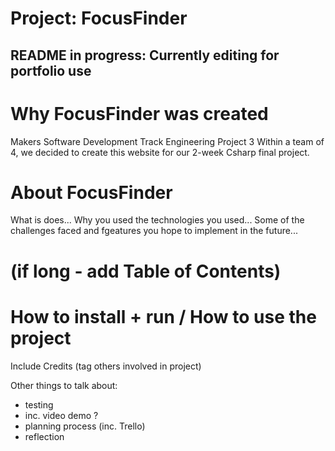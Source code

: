 # Project: FocusFinder


## README in progress: Currently editing for portfolio use


# Why FocusFinder was created
Makers Software Development Track Engineering Project 3
Within a team of 4, we decided to create this website for our 2-week Csharp final project.

# About FocusFinder
What is does...
Why you used the technologies you used...
Some of the challenges faced and fgeatures you hope to implement in the future...


# (if long - add Table of Contents)


# How to install + run / How to use the project


Include Credits (tag others involved in project)


Other things to talk about:
- testing
- inc. video demo ?
- planning process (inc. Trello)
- reflection
